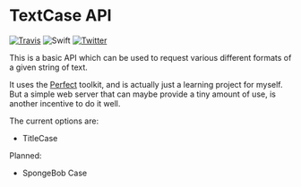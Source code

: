 # TextCase API

[![Travis](https://travis-ci.org/chrishannah/TextCase-API.svg?branch=master)](https://travis-ci.org/chrishannah/TextCase-API)
![Swift](https://img.shields.io/badge/Swift-3.1-red.svg)
[![Twitter](https://img.shields.io/badge/Twitter-@chrishannah-blue.svg)](http://twitter.com/chrishannah)

This is a basic API which can be used to request various different formats of a given string of text.

It uses the [Perfect](http://perfect.org) toolkit, and is actually just a learning project for myself. But a simple web server that can maybe provide a tiny amount of use, is another incentive to do it well.

The current options are:

- TitleCase

Planned:

- SpongeBob Case

